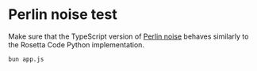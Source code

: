 # Perlin noise test

Make sure that the TypeScript version of [Perlin noise][1] behaves similarly
to the Rosetta Code Python implementation.

```sh
bun app.js
```

[1]: https://github.com/mvasilkov/natlib/blob/master/typescript/noise/PerlinNoise.ts
